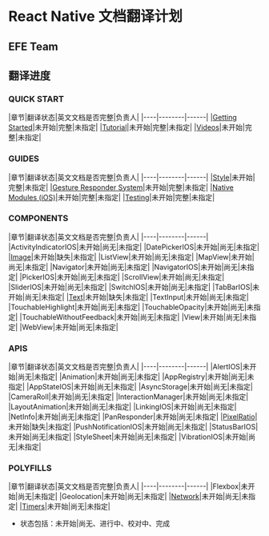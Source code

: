 # React Native 文档翻译计划
## EFE Team
## 翻译进度
### QUICK START
|章节|翻译状态|英文文档是否完整|负责人|
|----|--------|------|
|[Getting Started](https://github.com/ecomfe/react-native-cn/blob/master/quick-start/GettingStarted.md)|未开始|完整|未指定|
|[Tutorial](https://github.com/ecomfe/react-native-cn/blob/master/quick-start/Tutorial.md)|未开始|完整|未指定|
|[Videos](https://github.com/ecomfe/react-native-cn/blob/master/quick-start/Videos.md)|未开始|完整|未指定|

### GUIDES
|章节|翻译状态|英文文档是否完整|负责人|
|----|--------|------|
|[Style](https://github.com/ecomfe/react-native-cn/blob/master/guides/Style.md)|未开始|完整|未指定|
|[Gesture Responder System](https://github.com/ecomfe/react-native-cn/blob/master/guides/GestureResponderSystem.md.md)|未开始|完整|未指定|
|[Native Modules (iOS)](https://github.com/ecomfe/react-native-cn/blob/master/guides/NativeModulesIOS.md)|未开始|完整|未指定|
|[Testing](https://github.com/ecomfe/react-native-cn/blob/master/guides/Testing.md)|未开始|完整|未指定|

### COMPONENTS
|章节|翻译状态|英文文档是否完整|负责人|
|----|--------|------|
|ActivityIndicatorIOS|未开始|尚无|未指定|
|DatePickerIOS|未开始|尚无|未指定|
|[Image](https://github.com/ecomfe/react-native-cn/blob/master/components/Image.md)|未开始|缺失|未指定|
|ListView|未开始|尚无|未指定|
|MapView|未开始|尚无|未指定|
|Navigator|未开始|尚无|未指定|
|NavigatorIOS|未开始|尚无|未指定|
|PickerIOS|未开始|尚无|未指定|
|ScrollView|未开始|尚无|未指定|
|SliderIOS|未开始|尚无|未指定|
|SwitchIOS|未开始|尚无|未指定|
|TabBarIOS|未开始|尚无|未指定|
|[Text](https://github.com/ecomfe/react-native-cn/blob/master/components/Text.md)|未开始|缺失|未指定|
|TextInput|未开始|尚无|未指定|
|TouchableHighlight|未开始|尚无|未指定|
|TouchableOpacity|未开始|尚无|未指定|
|TouchableWithoutFeedback|未开始|尚无|未指定|
|View|未开始|尚无|未指定|
|WebView|未开始|尚无|未指定|

### APIS
|章节|翻译状态|英文文档是否完整|负责人|
|----|--------|------|
|AlertIOS|未开始|尚无|未指定|
|Animation|未开始|尚无|未指定|
|AppRegistry|未开始|尚无|未指定|
|AppStateIOS|未开始|尚无|未指定|
|AsyncStorage|未开始|尚无|未指定|
|CameraRoll|未开始|尚无|未指定|
|InteractionManager|未开始|尚无|未指定|
|LayoutAnimation|未开始|尚无|未指定|
|LinkingIOS|未开始|尚无|未指定|
|NetInfo|未开始|尚无|未指定|
|PanResponder|未开始|尚无|未指定|
|[PixelRatio](https://github.com/ecomfe/react-native-cn/blob/master/apis/PixelRatio.md)|未开始|缺失|未指定|
|PushNotificationIOS|未开始|尚无|未指定|
|StatusBarIOS|未开始|尚无|未指定|
|StyleSheet|未开始|尚无|未指定|
|VibrationIOS|未开始|尚无|未指定|

### POLYFILLS
|章节|翻译状态|英文文档是否完整|负责人|
|----|--------|------|
|Flexbox|未开始|尚无|未指定|
|Geolocation|未开始|尚无|未指定|
|[Network](https://github.com/ecomfe/react-native-cn/blob/master/polyfills/Network.md)|未开始|尚无|未指定|
|[Timers](https://github.com/ecomfe/react-native-cn/blob/master/polyfills/Timers.md)|未开始|尚无|未指定|

* 状态包括：未开始|尚无、进行中、校对中、完成
